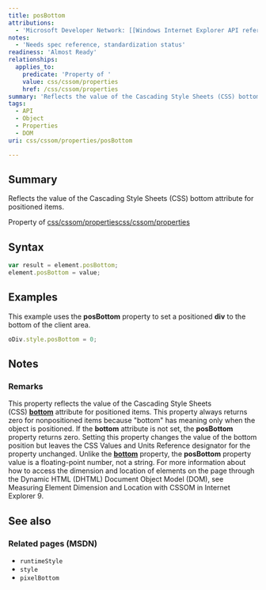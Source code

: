 ```yaml
---
title: posBottom
attributions:
  - 'Microsoft Developer Network: [[Windows Internet Explorer API reference](http://msdn.microsoft.com/en-us/library/ie/hh828809%28v=vs.85%29.aspx) Article]'
notes:
  - 'Needs spec reference, standardization status'
readiness: 'Almost Ready'
relationships:
  applies_to:
    predicate: 'Property of '
    value: css/cssom/properties
    href: /css/cssom/properties
summary: 'Reflects the value of the Cascading Style Sheets (CSS) bottom attribute for positioned items.'
tags:
  - API
  - Object
  - Properties
  - DOM
uri: css/cssom/properties/posBottom

---
```

## <span>Summary</span>

Reflects the value of the Cascading Style Sheets (CSS) bottom attribute for positioned items.

Property of [css/cssom/properties](/css/cssom/properties)[css/cssom/properties](/css/cssom/properties)

## <span>Syntax</span>

``` js
var result = element.posBottom;
element.posBottom = value;
```

## <span>Examples</span>

This example uses the **posBottom** property to set a positioned **div** to the bottom of the client area.

``` js
oDiv.style.posBottom = 0;
```

## <span>Notes</span>

### <span>Remarks</span>

This property reflects the value of the Cascading Style Sheets (CSS) [**bottom**](/css/properties/bottom) attribute for positioned items. This property always returns zero for nonpositioned items because "bottom" has meaning only when the object is positioned. If the **bottom** attribute is not set, the **posBottom** property returns zero. Setting this property changes the value of the bottom position but leaves the CSS Values and Units Reference designator for the property unchanged. Unlike the [**bottom**](/css/properties/bottom) property, the **posBottom** property value is a floating-point number, not a string. For more information about how to access the dimension and location of elements on the page through the Dynamic HTML (DHTML) Document Object Model (DOM), see Measuring Element Dimension and Location with CSSOM in Internet Explorer 9.

## <span>See also</span>

### <span>Related pages (MSDN)</span>

-   `runtimeStyle`
-   `style`
-   `pixelBottom`
